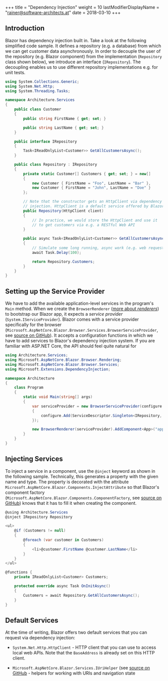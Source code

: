 +++
title = "Dependency Injection"
weight = 10
lastModifierDisplayName = "rainer@software-architects.at"
date = 2018-03-10
+++

## Introduction

Blazor has dependency injection built in. Take a look at the following simplified code sample. It defines a repository (e.g. a database) from which we can get customer data asynchronously. In order to decouple the user of the repository (e.g. Blazor component) from the implementation (`Repository` class shown below), we introduce an interface (`IRepository`). The decoupling enables us to use different repository implementations e.g. for unit tests.

```cs
using System.Collections.Generic;
using System.Net.Http;
using System.Threading.Tasks;

namespace Architecture.Services
{
    public class Customer
    {
        public string FirstName { get; set; }

        public string LastName { get; set; }
    }

    public interface IRepository
    {
        Task<IReadOnlyList<Customer>> GetAllCustomersAsync();
    }

    public class Repository : IRepository
    {
        private static Customer[] Customers { get; set; } = new[]
        {
            new Customer { FirstName = "Foo", LastName = "Bar" },
            new Customer { FirstName = "John", LastName = "Doe" }
        };

        // Note that the constructor gets an HttpClient via dependency
        // injection. HttpClient is a default service offered by Blazor.
        public Repository(HttpClient client)
        {
            // In practice, we would store the HttpClient and use it
            // to get customers via e.g. a RESTful Web API
        }

        public async Task<IReadOnlyList<Customer>> GetAllCustomersAsync()
        {
            // Simulate some long running, async work (e.g. web request)
            await Task.Delay(100);

            return Repository.Customers;
        }
    }
}
```

## Setting up the Service Provider

We have to add the available application-level services in the program's `Main` method. When we create the `BrowserRenderer` ([more about *renderers*](/getting-started/what-is-blazor/#renderer)) to bootstrap our Blazor app, it expects a *service provider* (`System.IServiceProvider`). Blazor comes with a service provider specifically for the browser (`Microsoft.AspNetCore.Blazor.Browser.Services.BrowserServiceProvider`, see [source on GitHub](https://github.com/aspnet/Blazor/blob/dev/src/Microsoft.AspNetCore.Blazor/Services/BrowserServiceProvider.cs)). It accepts a configuration functions in which we have to add services to Blazor's dependency injection system. If you are familiar with ASP.NET Core, the API should feel quite natural for

```cs
using Architecture.Services;
using Microsoft.AspNetCore.Blazor.Browser.Rendering;
using Microsoft.AspNetCore.Blazor.Browser.Services;
using Microsoft.Extensions.DependencyInjection;

namespace Architecture
{
    class Program
    {
        static void Main(string[] args)
        {
            var serviceProvider = new BrowserServiceProvider(configure =>
            {
                configure.Add(ServiceDescriptor.Singleton<IRepository, Repository>());
            });

            new BrowserRenderer(serviceProvider).AddComponent<App>("app");
        }
    }
}
```

## Injecting Services

To inject a service in a component, use the `@inject` keyword as shown in the following sample. Technically, this generates a property with the given name and type. The property is decorated with the attribute `Microsoft.AspNetCore.Blazor.Components.InjectAttribute` so that Blazor's component factory (`Microsoft.AspNetCore.Blazor.Components.ComponentFactory`, see [source on GitHub](https://github.com/aspnet/Blazor/blob/dev/src/Microsoft.AspNetCore.Blazor/Components/ComponentFactory.cs)) knows that it has to fill it when creating the component.

```cs
@using Architecture.Services
@inject IRepository Repository

<ul>
    @if (Customers != null)
    {
        @foreach (var customer in Customers)
        {
            <li>@customer.FirstName @customer.LastName</li>
        }
    }
</ul>

@functions { 
    private IReadOnlyList<Customer> Customers;

    protected override async Task OnInitAsync()
    {
        Customers = await Repository.GetAllCustomersAsync();
    }
}
```

## Default Services

At the time of writing, Blazor offers two default services that you can request via dependency injection:

* `System.Net.Http.HttpClient` - HTTP client that you can use to access local web APIs. Note that the `BaseAddress` is already set on this HTTP client.

* `Microsoft.AspNetCore.Blazor.Services.IUriHelper` (see [source on GitHub](https://github.com/aspnet/Blazor/blob/dev/src/Microsoft.AspNetCore.Blazor/Services/IUriHelper.cs) - helpers for working with URIs and navigation state
